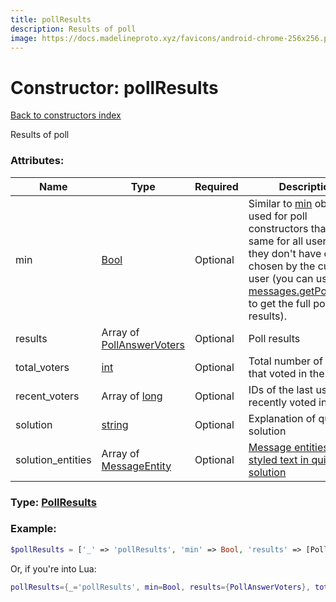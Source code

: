 ```yaml
---
title: pollResults
description: Results of poll
image: https://docs.madelineproto.xyz/favicons/android-chrome-256x256.png
---
```

# Constructor: pollResults  
[Back to constructors index](index.md)



Results of poll

### Attributes:

| Name     |    Type       | Required | Description |
|----------|---------------|----------|-------------|
|min|[Bool](../types/Bool.md) | Optional|Similar to [min](https://core.telegram.org/api/min) objects, used for poll constructors that are the same for all users so they don't have option chosen by the current user (you can use [messages.getPollResults](../methods/messages.getPollResults.md) to get the full poll results).|
|results|Array of [PollAnswerVoters](../types/PollAnswerVoters.md) | Optional|Poll results|
|total\_voters|[int](../types/int.md) | Optional|Total number of people that voted in the poll|
|recent\_voters|Array of [long](../types/long.md) | Optional|IDs of the last users that recently voted in the poll|
|solution|[string](../types/string.md) | Optional|Explanation of quiz solution|
|solution\_entities|Array of [MessageEntity](../types/MessageEntity.md) | Optional|[Message entities for styled text in quiz solution](https://core.telegram.org/api/entities)|



### Type: [PollResults](../types/PollResults.md)


### Example:

```php
$pollResults = ['_' => 'pollResults', 'min' => Bool, 'results' => [PollAnswerVoters, PollAnswerVoters], 'total_voters' => int, 'recent_voters' => [long, long], 'solution' => 'string', 'solution_entities' => [MessageEntity, MessageEntity]];
```  


Or, if you're into Lua:

```lua
pollResults={_='pollResults', min=Bool, results={PollAnswerVoters}, total_voters=int, recent_voters={long}, solution='string', solution_entities={MessageEntity}}

```


